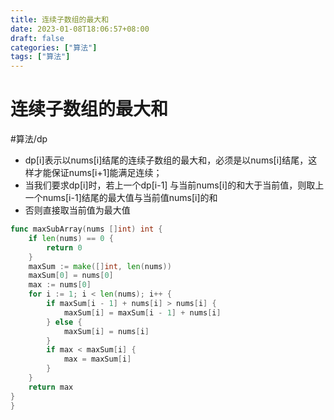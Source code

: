 ```yaml
---
title: 连续子数组的最大和
date: 2023-01-08T18:06:57+08:00
draft: false
categories: ["算法"]
tags: ["算法"]
---
```


# 连续子数组的最大和
#算法/dp


- dp[i]表示以nums[i]结尾的连续子数组的最大和，必须是以nums[i]结尾，这样才能保证nums[i+1]能满足连续；
- 当我们要求dp[i]时，若上一个dp[i-1] 与当前nums[i]的和大于当前值，则取上一个nums[i-1]结尾的最大值与当前值nums[i]的和
- 否则直接取当前值为最大值

```go
func maxSubArray(nums []int) int {
    if len(nums) == 0 {
        return 0
    }
    maxSum := make([]int, len(nums))
    maxSum[0] = nums[0]
    max := nums[0]
    for i := 1; i < len(nums); i++ {
        if maxSum[i - 1] + nums[i] > nums[i] {
            maxSum[i] = maxSum[i - 1] + nums[i]
        } else {
            maxSum[i] = nums[i]
        }
        if max < maxSum[i] {
            max = maxSum[i]
        }
    }
    return max
}
}
```